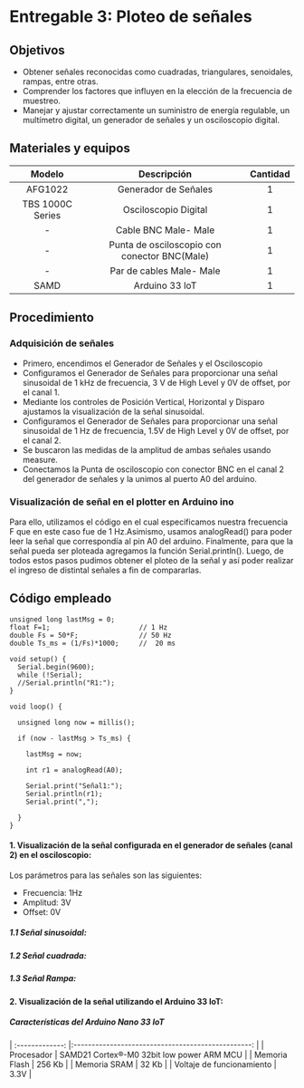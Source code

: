 # Entregable 3: Ploteo de señales

## Objetivos

- Obtener señales reconocidas como cuadradas, triangulares, senoidales, rampas, entre otras.
- Comprender los factores que influyen en la elección de la frecuencia de muestreo.
- Manejar y ajustar correctamente un suministro de energía regulable, un multímetro digital, un generador de señales y un osciloscopio digital.


## Materiales y equipos
|     Modelo       |                  Descripción                  |   Cantidad    |
|  :-------------: |:--------------------------------------------: |:-------------:|
| AFG1022          | Generador de Señales                          | 1             |
| TBS 1000C Series | Osciloscopio Digital                          | 1             |
| -                | Cable BNC Male- Male                          | 1             |
| -                | Punta de osciloscopio con conector BNC(Male)  | 1             |
| -                | Par de cables Male- Male                      | 1             |
| SAMD             | Arduino 33 loT                                | 1             |

## Procedimiento

### Adquisición de señales
- Primero, encendimos el Generador de Señales y el Osciloscopio
- Configuramos el Generador de Señales para proporcionar una señal sinusoidal de 1 kHz de frecuencia, 
3 V de High Level y 0V de offset, por el canal 1.
- Mediante los controles de Posición Vertical, Horizontal y Disparo ajustamos la visualización de la señal 
sinusoidal.
- Configuramos el Generador de Señales para proporcionar una señal sinusoidal de 1 Hz de frecuencia, 
1.5V de High Level y 0V de offset, por el canal 2.
- Se buscaron las medidas de la amplitud de ambas señales usando measure.
- Conectamos la Punta de osciloscopio con conector BNC en el canal 2 del generador de señales y la unimos al puerto A0 del arduino.
  
### Visualización de señal en el plotter en Arduino ino
Para ello, utilizamos el código en el cual especificamos nuestra frecuencia F que en este caso fue de 1 Hz.Asimismo, usamos analogRead() para poder leer la señal que correspondía al pin A0 del arduino. Finalmente, para que la señal pueda ser ploteada agregamos la función Serial.println(). Luego, de todos estos pasos pudimos obtener el ploteo de la señal y así poder realizar el ingreso de distintal señales a fin de compararlas.

## Código empleado 
```
unsigned long lastMsg = 0;
float F=1;                      // 1 Hz
double Fs = 50*F;               // 50 Hz
double Ts_ms = (1/Fs)*1000;     //  20 ms  

void setup() {
  Serial.begin(9600);
  while (!Serial);
  //Serial.println("R1:");
}

void loop() {

  unsigned long now = millis();

  if (now - lastMsg > Ts_ms) {
    
    lastMsg = now;

    int r1 = analogRead(A0);

    Serial.print("Señal1:");
    Serial.println(r1);
    Serial.print(",");
    
  }
}
```


#### 1. Visualización de la señal configurada en el generador de señales (canal 2) en el osciloscopio:

Los parámetros para las señales son las siguientes:
- Frecuencia: 1Hz
- Amplitud: 3V
- Offset: 0V

##### 1.1 Señal sinusoidal: 

##### 1.2 Señal cuadrada:

##### 1.3 Señal Rampa:


#### 2. Visualización de la señal utilizando el Arduino 33 loT:

##### Características del Arduino Nano 33 IoT  

|  :-------------: |:-------------------------------------------------:  |
| Procesador                 | SAMD21 Cortex®-M0 32bit low power ARM MCU | 
| Memoria Flash              | 256 Kb                                    |
| Memoria SRAM               | 32 Kb                                     | 
| Voltaje de funcionamiento  | 3.3V                                      | 





